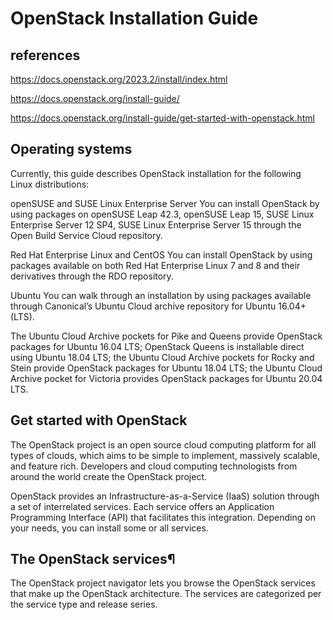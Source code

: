 # OpenStack Installation Guide

## references

<https://docs.openstack.org/2023.2/install/index.html>

<https://docs.openstack.org/install-guide/>

<https://docs.openstack.org/install-guide/get-started-with-openstack.html>

## Operating systems

Currently, this guide describes OpenStack installation for the following Linux distributions:

openSUSE and SUSE Linux Enterprise Server
You can install OpenStack by using packages on openSUSE Leap 42.3, openSUSE Leap 15, SUSE Linux Enterprise Server 12 SP4, SUSE Linux Enterprise Server 15 through the Open Build Service Cloud repository.

Red Hat Enterprise Linux and CentOS
You can install OpenStack by using packages available on both Red Hat Enterprise Linux 7 and 8 and their derivatives through the RDO repository.

Ubuntu
You can walk through an installation by using packages available through Canonical’s Ubuntu Cloud archive repository for Ubuntu 16.04+ (LTS).

The Ubuntu Cloud Archive pockets for Pike and Queens provide OpenStack packages for Ubuntu 16.04 LTS; OpenStack Queens is installable direct using Ubuntu 18.04 LTS; the Ubuntu Cloud Archive pockets for Rocky and Stein provide OpenStack packages for Ubuntu 18.04 LTS; the Ubuntu Cloud Archive pocket for Victoria provides OpenStack packages for Ubuntu 20.04 LTS.

## Get started with OpenStack

The OpenStack project is an open source cloud computing platform for all types of clouds, which aims to be simple to implement, massively scalable, and feature rich. Developers and cloud computing technologists from around the world create the OpenStack project.

OpenStack provides an Infrastructure-as-a-Service (IaaS) solution through a set of interrelated services. Each service offers an Application Programming Interface (API) that facilitates this integration. Depending on your needs, you can install some or all services.

## The OpenStack services¶

The OpenStack project navigator lets you browse the OpenStack services that make up the OpenStack architecture. The services are categorized per the service type and release series.
